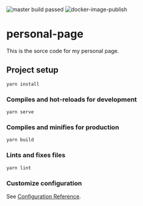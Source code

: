 ![master build passed](https://github.com/billk97/personal-page/workflows/BUILD/badge.svg)
![docker-image-publish](https://github.com/billk97/personal-page/workflows/docker-image-publish/badge.svg)
# personal-page
This is the sorce code for my personal page.
## Project setup
```
yarn install
```

### Compiles and hot-reloads for development
```
yarn serve
```

### Compiles and minifies for production
```
yarn build
```

### Lints and fixes files
```
yarn lint
```

### Customize configuration
See [Configuration Reference](https://cli.vuejs.org/config/).
